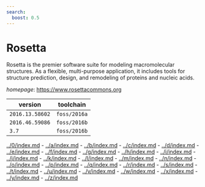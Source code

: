 ```yaml
---
search:
  boost: 0.5
---
```

# Rosetta

Rosetta is the premier software suite for modeling macromolecular structures. As a flexible, multi-purpose application, it includes tools for structure prediction, design, and remodeling of proteins and nucleic acids.

*homepage*: <https://www.rosettacommons.org>

version | toolchain
--------|----------
``2016.13.58602`` | ``foss/2016a``
``2016.46.59086`` | ``foss/2016b``
``3.7`` | ``foss/2016b``

[../0/index.md](0) - [../a/index.md](a) - [../b/index.md](b) - [../c/index.md](c) - [../d/index.md](d) - [../e/index.md](e) - [../f/index.md](f) - [../g/index.md](g) - [../h/index.md](h) - [../i/index.md](i) - [../j/index.md](j) - [../k/index.md](k) - [../l/index.md](l) - [../m/index.md](m) - [../n/index.md](n) - [../o/index.md](o) - [../p/index.md](p) - [../q/index.md](q) - [../r/index.md](r) - [../s/index.md](s) - [../t/index.md](t) - [../u/index.md](u) - [../v/index.md](v) - [../w/index.md](w) - [../x/index.md](x) - [../y/index.md](y) - [../z/index.md](z)

